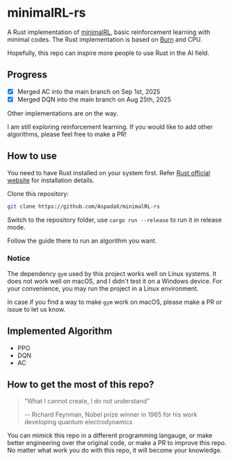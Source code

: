 # minimalRL-rs

A Rust implementation of [minimalRL](https://github.com/seungeunrho/minimalRL), basic reinforcement learning with minimal codes. The Rust implementation is based on [Burn](https://github.com/tracel-ai/burn) and CPU. 

Hopefully, this repo can inspire more people to use Rust in the AI field. 

## Progress

- [X] Merged AC into the main branch on Sep 1st, 2025
- [X] Merged DQN into the main branch on Aug 25th, 2025

Other implementations are on the way. 

I am still exploring reinforcement learning. If you would like to add other algorithms, please feel free to make a PR! 

## How to use

You need to have Rust installed on your system first. Refer [Rust official website](https://www.rust-lang.org/tools/install) for installation details. 

Clone this repository:
```bash
git clone https://github.com/AspadaX/minimalRL-rs
```

Switch to the repository folder, use `cargo run --release` to run it in release mode. 

Follow the guide there to run an algorithm you want. 

### Notice

The dependency `gym` used by this project works well on Linux systems. It does not work well on macOS, and I didn't test it on a Windows device. For your convenience, you may run the project in a Linux environment. 

In case if you find a way to make `gym` work on macOS, please make a PR or issue to let us know. 

## Implemented Algorithm

- PPO
- DQN
- AC

## How to get the most of this repo? 

> "What I cannot create, I do not understand"
> 
> -- Richard Feynman, Nobel prize winner in 1965 for his work developing quantum electrodynamics

You can mimick this repo in a different programming langauge, or make better engineering over the original code, or make a PR to improve this repo. No matter what work you do with this repo, it will become your knowledge. 
